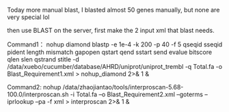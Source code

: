 Today more manual blast, I blasted almost 50 genes manually, but none are very special lol

then use BLAST on the server, first make the 2 input xml that blast needs.

Command1：
    nohup diamond blastp -e 1e-4 -k 200 -p 40 -f 5 qseqid sseqid pident length mismatch gapopen qstart qend sstart send evalue bitscore qlen slen qstrand stitle -d /data/xuebo/cucumber/database/AHRD/uniprot/uniprot_trembl -q Total.fa -o Blast_Requirement1.xml > nohup_diamond 2>& 1 &

Command2:
    nohup /data/zhaojiantao/tools/interproscan-5.68-100.0/interproscan.sh -i Total.fa –o Blast_Requirement2.xml –goterms –iprlookup –pa -f xml > interproscan 2>& 1 &